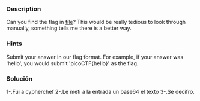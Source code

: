 ### Description
Can you find the flag in [file](https://jupiter.challenges.picoctf.org/static/515f19f3612bfd97cd3f0c0ba32bd864/file)? This would be really tedious to look through manually, something tells me there is a better way.

### Hints
Submit your answer in our flag format. For example, if your answer was 'hello', you would submit 'picoCTF{hello}' as the flag.

### Solución 
1-.Fui a cypherchef
2-.Le meti a la entrada un base64 el texto
3-.Se decifro. 
